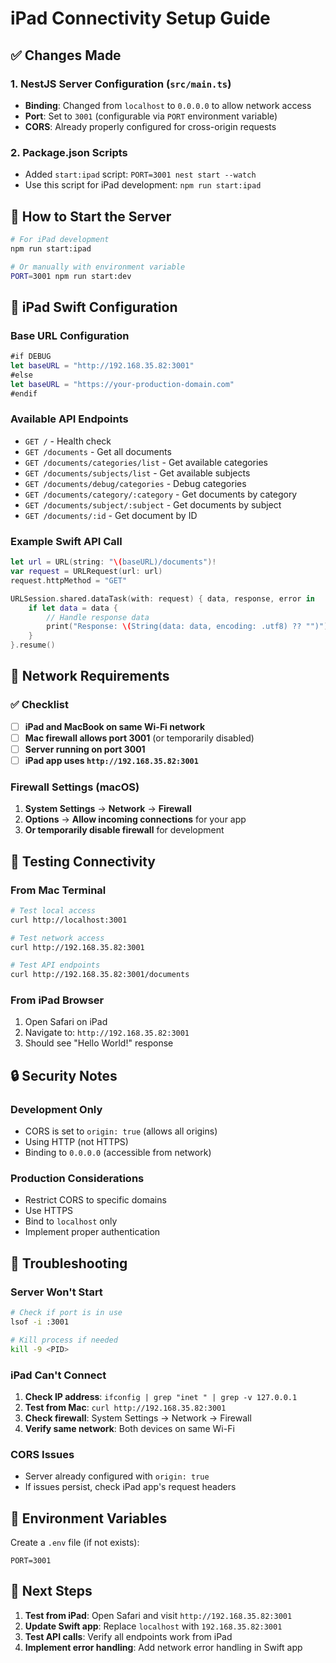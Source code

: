 # iPad Connectivity Setup Guide

## ✅ Changes Made

### 1. NestJS Server Configuration (`src/main.ts`)
- **Binding**: Changed from `localhost` to `0.0.0.0` to allow network access
- **Port**: Set to `3001` (configurable via `PORT` environment variable)
- **CORS**: Already properly configured for cross-origin requests

### 2. Package.json Scripts
- Added `start:ipad` script: `PORT=3001 nest start --watch`
- Use this script for iPad development: `npm run start:ipad`

## 🚀 How to Start the Server

```bash
# For iPad development
npm run start:ipad

# Or manually with environment variable
PORT=3001 npm run start:dev
```

## 📱 iPad Swift Configuration

### Base URL Configuration
```swift
#if DEBUG
let baseURL = "http://192.168.35.82:3001"
#else
let baseURL = "https://your-production-domain.com"
#endif
```

### Available API Endpoints
- `GET /` - Health check
- `GET /documents` - Get all documents
- `GET /documents/categories/list` - Get available categories
- `GET /documents/subjects/list` - Get available subjects
- `GET /documents/debug/categories` - Debug categories
- `GET /documents/category/:category` - Get documents by category
- `GET /documents/subject/:subject` - Get documents by subject
- `GET /documents/:id` - Get document by ID

### Example Swift API Call
```swift
let url = URL(string: "\(baseURL)/documents")!
var request = URLRequest(url: url)
request.httpMethod = "GET"

URLSession.shared.dataTask(with: request) { data, response, error in
    if let data = data {
        // Handle response data
        print("Response: \(String(data: data, encoding: .utf8) ?? "")")
    }
}.resume()
```

## 🔧 Network Requirements

### ✅ Checklist
- [ ] **iPad and MacBook on same Wi-Fi network**
- [ ] **Mac firewall allows port 3001** (or temporarily disabled)
- [ ] **Server running on port 3001**
- [ ] **iPad app uses `http://192.168.35.82:3001`**

### Firewall Settings (macOS)
1. **System Settings** → **Network** → **Firewall**
2. **Options** → **Allow incoming connections** for your app
3. **Or temporarily disable firewall** for development

## 🧪 Testing Connectivity

### From Mac Terminal
```bash
# Test local access
curl http://localhost:3001

# Test network access
curl http://192.168.35.82:3001

# Test API endpoints
curl http://192.168.35.82:3001/documents
```

### From iPad Browser
1. Open Safari on iPad
2. Navigate to: `http://192.168.35.82:3001`
3. Should see "Hello World!" response

## 🔒 Security Notes

### Development Only
- CORS is set to `origin: true` (allows all origins)
- Using HTTP (not HTTPS)
- Binding to `0.0.0.0` (accessible from network)

### Production Considerations
- Restrict CORS to specific domains
- Use HTTPS
- Bind to `localhost` only
- Implement proper authentication

## 🐛 Troubleshooting

### Server Won't Start
```bash
# Check if port is in use
lsof -i :3001

# Kill process if needed
kill -9 <PID>
```

### iPad Can't Connect
1. **Check IP address**: `ifconfig | grep "inet " | grep -v 127.0.0.1`
2. **Test from Mac**: `curl http://192.168.35.82:3001`
3. **Check firewall**: System Settings → Network → Firewall
4. **Verify same network**: Both devices on same Wi-Fi

### CORS Issues
- Server already configured with `origin: true`
- If issues persist, check iPad app's request headers

## 📝 Environment Variables

Create a `.env` file (if not exists):
```env
PORT=3001
```

## 🎯 Next Steps

1. **Test from iPad**: Open Safari and visit `http://192.168.35.82:3001`
2. **Update Swift app**: Replace `localhost` with `192.168.35.82:3001`
3. **Test API calls**: Verify all endpoints work from iPad
4. **Implement error handling**: Add network error handling in Swift app 